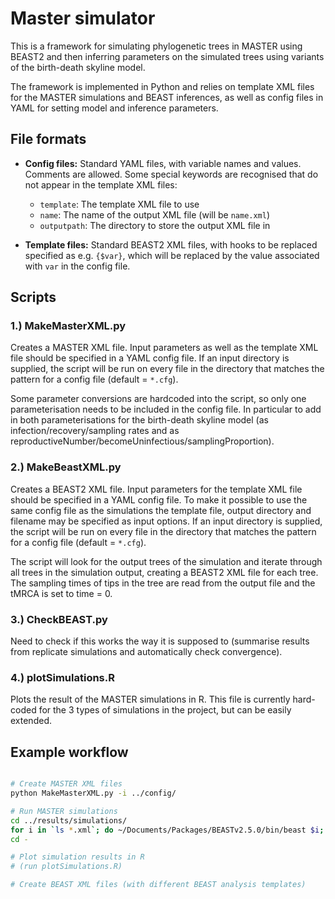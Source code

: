# Master simulator

This is a framework for simulating phylogenetic trees in MASTER using BEAST2 and then inferring parameters on the simulated trees using variants of the birth-death skyline model. 

The framework is implemented in Python and relies on template XML files for the MASTER simulations and BEAST inferences, as well as config files in YAML for setting model and inference parameters.


## File formats

- **Config files:** Standard YAML files, with variable names and values. Comments are allowed. Some special keywords are recognised that do not appear in the template XML files:
	- `template`: The template XML file to use 
	- `name`: The name of the output XML file (will be `name.xml`)
	- `outputpath`: The directory to store the output XML file in

- **Template files:** Standard BEAST2 XML files, with hooks to be replaced specified as e.g. `{$var}`, which will be replaced by the value associated with `var` in the config file.


## Scripts

### 1.) MakeMasterXML.py
Creates a MASTER XML file. Input parameters as well as the template XML file should be specified in a YAML config file. If an input directory is supplied, the script will be run on every file in the directory that matches the pattern for a config file (default = `*.cfg`). 

Some parameter conversions are hardcoded into the script, so only one parameterisation needs to be included in the config file. In particular to add in both parameterisations for the birth-death skyline model (as infection/recovery/sampling rates and as reproductiveNumber/becomeUninfectious/samplingProportion). 


### 2.) MakeBeastXML.py
Creates a BEAST2 XML file. Input parameters for the template XML file should be specified in a YAML config file. To make it possible to use the same config file as the simulations the template file, output directory and filename may be specified as input options. If an input directory is supplied, the script will be run on every file in the directory that matches the pattern for a config file (default = `*.cfg`). 

The script will look for the output trees of the simulation and iterate through all trees in the simulation output, creating a BEAST2 XML file for each tree. The sampling times of tips in the tree are read from the output file and the tMRCA is set to time = 0.

### 3.) CheckBEAST.py
Need to check if this works the way it is supposed to (summarise results from replicate simulations and automatically check convergence).


### 4.) plotSimulations.R
Plots the result of the MASTER simulations in R. This file is currently hard-coded for the 3 types of simulations in the project, but can be easily extended.




## Example workflow

```bash

# Create MASTER XML files
python MakeMasterXML.py -i ../config/

# Run MASTER simulations
cd ../results/simulations/
for i in `ls *.xml`; do ~/Documents/Packages/BEASTv2.5.0/bin/beast $i; done
cd -

# Plot simulation results in R
# (run plotSimulations.R)

# Create BEAST XML files (with different BEAST analysis templates)


```